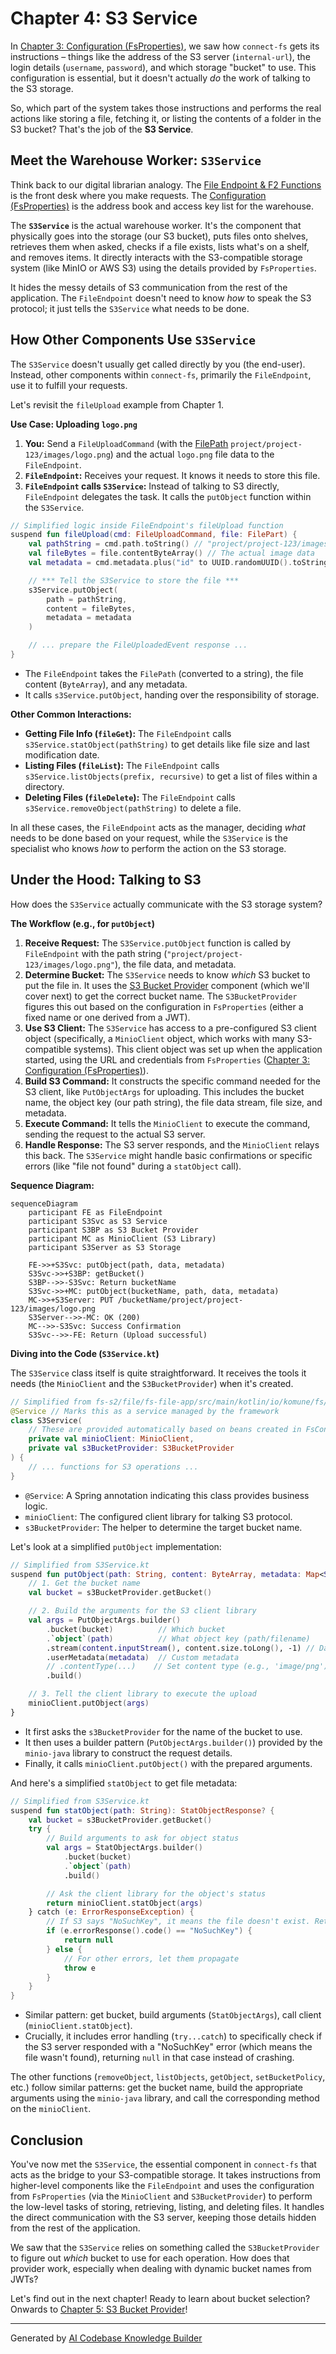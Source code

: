 # Chapter 4: S3 Service

In [Chapter 3: Configuration (FsProperties)](03_configuration__fsproperties__.md), we saw how `connect-fs` gets its instructions – things like the address of the S3 server (`internal-url`), the login details (`username`, `password`), and which storage "bucket" to use. This configuration is essential, but it doesn't actually *do* the work of talking to the S3 storage.

So, which part of the system takes those instructions and performs the real actions like storing a file, fetching it, or listing the contents of a folder in the S3 bucket? That's the job of the **S3 Service**.

## Meet the Warehouse Worker: `S3Service`

Think back to our digital librarian analogy. The [File Endpoint & F2 Functions](01_file_endpoint___f2_functions_.md) is the front desk where you make requests. The [Configuration (FsProperties)](03_configuration__fsproperties__.md) is the address book and access key list for the warehouse.

The **`S3Service`** is the actual warehouse worker. It's the component that physically goes into the storage (our S3 bucket), puts files onto shelves, retrieves them when asked, checks if a file exists, lists what's on a shelf, and removes items. It directly interacts with the S3-compatible storage system (like MinIO or AWS S3) using the details provided by `FsProperties`.

It hides the messy details of S3 communication from the rest of the application. The `FileEndpoint` doesn't need to know *how* to speak the S3 protocol; it just tells the `S3Service` what needs to be done.

## How Other Components Use `S3Service`

The `S3Service` doesn't usually get called directly by you (the end-user). Instead, other components within `connect-fs`, primarily the `FileEndpoint`, use it to fulfill your requests.

Let's revisit the `fileUpload` example from Chapter 1.

**Use Case: Uploading `logo.png`**

1.  **You:** Send a `FileUploadCommand` (with the [FilePath](02_filepath_.md) `project/project-123/images/logo.png`) and the actual `logo.png` file data to the `FileEndpoint`.
2.  **`FileEndpoint`:** Receives your request. It knows it needs to store this file.
3.  **`FileEndpoint` calls `S3Service`:** Instead of talking to S3 directly, `FileEndpoint` delegates the task. It calls the `putObject` function within the `S3Service`.

```kotlin
// Simplified logic inside FileEndpoint's fileUpload function
suspend fun fileUpload(cmd: FileUploadCommand, file: FilePart) {
    val pathString = cmd.path.toString() // "project/project-123/images/logo.png"
    val fileBytes = file.contentByteArray() // The actual image data
    val metadata = cmd.metadata.plus("id" to UUID.randomUUID().toString())

    // *** Tell the S3Service to store the file ***
    s3Service.putObject(
        path = pathString,
        content = fileBytes,
        metadata = metadata
    )

    // ... prepare the FileUploadedEvent response ...
}
```

*   The `FileEndpoint` takes the `FilePath` (converted to a string), the file content (`ByteArray`), and any metadata.
*   It calls `s3Service.putObject`, handing over the responsibility of storage.

**Other Common Interactions:**

*   **Getting File Info (`fileGet`):** The `FileEndpoint` calls `s3Service.statObject(pathString)` to get details like file size and last modification date.
*   **Listing Files (`fileList`):** The `FileEndpoint` calls `s3Service.listObjects(prefix, recursive)` to get a list of files within a directory.
*   **Deleting Files (`fileDelete`):** The `FileEndpoint` calls `s3Service.removeObject(pathString)` to delete a file.

In all these cases, the `FileEndpoint` acts as the manager, deciding *what* needs to be done based on your request, while the `S3Service` is the specialist who knows *how* to perform the action on the S3 storage.

## Under the Hood: Talking to S3

How does the `S3Service` actually communicate with the S3 storage system?

**The Workflow (e.g., for `putObject`)**

1.  **Receive Request:** The `S3Service.putObject` function is called by `FileEndpoint` with the path string (`"project/project-123/images/logo.png"`), the file data, and metadata.
2.  **Determine Bucket:** The `S3Service` needs to know *which* S3 bucket to put the file in. It uses the [S3 Bucket Provider](05_s3_bucket_provider_.md) component (which we'll cover next) to get the correct bucket name. The `S3BucketProvider` figures this out based on the configuration in `FsProperties` (either a fixed name or one derived from a JWT).
3.  **Use S3 Client:** The `S3Service` has access to a pre-configured S3 client object (specifically, a `MinioClient` object, which works with many S3-compatible systems). This client object was set up when the application started, using the URL and credentials from `FsProperties` ([Chapter 3: Configuration (FsProperties)](03_configuration__fsproperties__.md)).
4.  **Build S3 Command:** It constructs the specific command needed for the S3 client, like `PutObjectArgs` for uploading. This includes the bucket name, the object key (our path string), the file data stream, file size, and metadata.
5.  **Execute Command:** It tells the `MinioClient` to execute the command, sending the request to the actual S3 server.
6.  **Handle Response:** The S3 server responds, and the `MinioClient` relays this back. The `S3Service` might handle basic confirmations or specific errors (like "file not found" during a `statObject` call).

**Sequence Diagram:**

```mermaid
sequenceDiagram
    participant FE as FileEndpoint
    participant S3Svc as S3 Service
    participant S3BP as S3 Bucket Provider
    participant MC as MinioClient (S3 Library)
    participant S3Server as S3 Storage

    FE->>+S3Svc: putObject(path, data, metadata)
    S3Svc->>+S3BP: getBucket()
    S3BP-->>-S3Svc: Return bucketName
    S3Svc->>+MC: putObject(bucketName, path, data, metadata)
    MC->>+S3Server: PUT /bucketName/project/project-123/images/logo.png
    S3Server-->>-MC: OK (200)
    MC-->>-S3Svc: Success Confirmation
    S3Svc-->>-FE: Return (Upload successful)
```

**Diving into the Code (`S3Service.kt`)**

The `S3Service` class itself is quite straightforward. It receives the tools it needs (the `MinioClient` and the `S3BucketProvider`) when it's created.

```kotlin
// Simplified from fs-s2/file/fs-file-app/src/main/kotlin/io/komune/fs/s2/file/app/service/S3Service.kt
@Service // Marks this as a service managed by the framework
class S3Service(
    // These are provided automatically based on beans created in FsConfig
    private val minioClient: MinioClient,
    private val s3BucketProvider: S3BucketProvider
) {
    // ... functions for S3 operations ...
}
```

*   `@Service`: A Spring annotation indicating this class provides business logic.
*   `minioClient`: The configured client library for talking S3 protocol.
*   `s3BucketProvider`: The helper to determine the target bucket name.

Let's look at a simplified `putObject` implementation:

```kotlin
// Simplified from S3Service.kt
suspend fun putObject(path: String, content: ByteArray, metadata: Map<String, String>) {
    // 1. Get the bucket name
    val bucket = s3BucketProvider.getBucket()

    // 2. Build the arguments for the S3 client library
    val args = PutObjectArgs.builder()
        .bucket(bucket)          // Which bucket
        .`object`(path)          // What object key (path/filename)
        .stream(content.inputStream(), content.size.toLong(), -1) // Data
        .userMetadata(metadata)  // Custom metadata
        // .contentType(...)    // Set content type (e.g., 'image/png')
        .build()

    // 3. Tell the client library to execute the upload
    minioClient.putObject(args)
}
```

*   It first asks the `s3BucketProvider` for the name of the bucket to use.
*   It then uses a builder pattern (`PutObjectArgs.builder()`) provided by the `minio-java` library to construct the request details.
*   Finally, it calls `minioClient.putObject()` with the prepared arguments.

And here's a simplified `statObject` to get file metadata:

```kotlin
// Simplified from S3Service.kt
suspend fun statObject(path: String): StatObjectResponse? {
    val bucket = s3BucketProvider.getBucket()
    try {
        // Build arguments to ask for object status
        val args = StatObjectArgs.builder()
            .bucket(bucket)
            .`object`(path)
            .build()

        // Ask the client library for the object's status
        return minioClient.statObject(args)
    } catch (e: ErrorResponseException) {
        // If S3 says "NoSuchKey", it means the file doesn't exist. Return null.
        if (e.errorResponse().code() == "NoSuchKey") {
            return null
        } else {
            // For other errors, let them propagate
            throw e
        }
    }
}
```

*   Similar pattern: get bucket, build arguments (`StatObjectArgs`), call client (`minioClient.statObject`).
*   Crucially, it includes error handling (`try...catch`) to specifically check if the S3 server responded with a "NoSuchKey" error (which means the file wasn't found), returning `null` in that case instead of crashing.

The other functions (`removeObject`, `listObjects`, `getObject`, `setBucketPolicy`, etc.) follow similar patterns: get the bucket name, build the appropriate arguments using the `minio-java` library, and call the corresponding method on the `minioClient`.

## Conclusion

You've now met the `S3Service`, the essential component in `connect-fs` that acts as the bridge to your S3-compatible storage. It takes instructions from higher-level components like the `FileEndpoint` and uses the configuration from `FsProperties` (via the `MinioClient` and `S3BucketProvider`) to perform the low-level tasks of storing, retrieving, listing, and deleting files. It handles the direct communication with the S3 server, keeping those details hidden from the rest of the application.

We saw that the `S3Service` relies on something called the `S3BucketProvider` to figure out *which* bucket to use for each operation. How does that provider work, especially when dealing with dynamic bucket names from JWTs?

Let's find out in the next chapter! Ready to learn about bucket selection? Onwards to [Chapter 5: S3 Bucket Provider](05_s3_bucket_provider_.md)!

---

Generated by [AI Codebase Knowledge Builder](https://github.com/The-Pocket/Tutorial-Codebase-Knowledge)